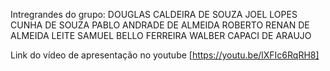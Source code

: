 Intregrandes do grupo:
DOUGLAS CALDEIRA DE SOUZA
JOEL LOPES CUNHA DE SOUZA
PABLO ANDRADE DE ALMEIDA
ROBERTO RENAN DE ALMEIDA LEITE
SAMUEL BELLO FERREIRA
WALBER CAPACI DE ARAUJO

Link do vídeo de apresentação no youtube [https://youtu.be/lXFIc6RqRH8]